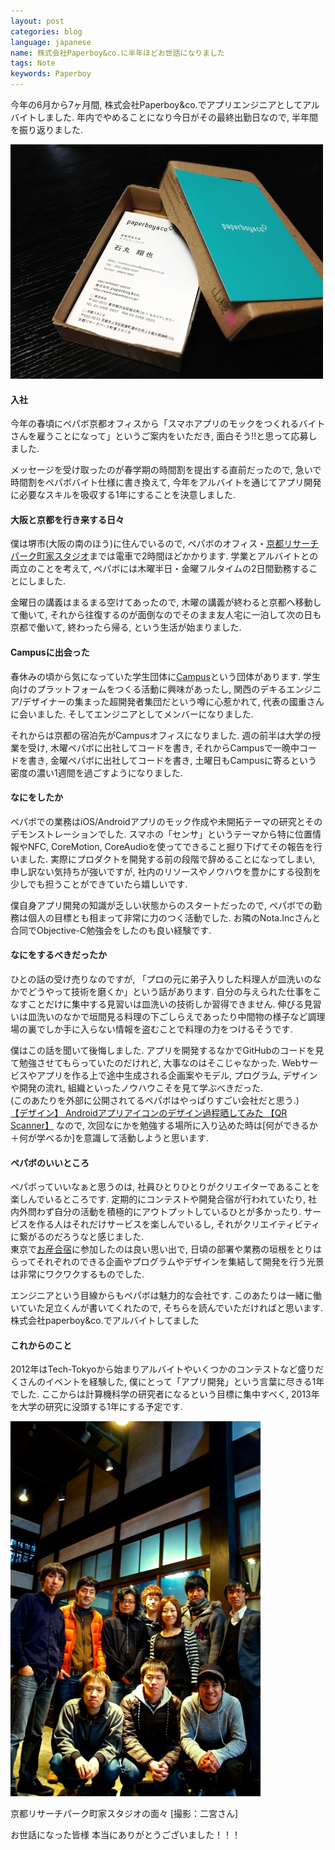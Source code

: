 ```yaml
---
layout: post
categories: blog
language: japanese
name: 株式会社Paperboy&co.に半年ほどお世話になりました
tags: Note
keywords: Paperboy
---
```


今年の6月から7ヶ月間, 株式会社Paperboy&co.でアプリエンジニアとしてアルバイトしました. 年内でやめることになり今日がその最終出勤日なので, 半年間を振り返りました.

<img src="/assets/content-image/paperboy_picture.jpg" class="image-on-frame-small">

#### 入社

今年の春頃にペパボ京都オフィスから「スマホアプリのモックをつくれるバイトさんを雇うことになって」というご案内をいただき, 面白そう!!と思って応募しました.

メッセージを受け取ったのが春学期の時間割を提出する直前だったので, 急いで時間割をペパボバイト仕様に書き換えて, 今年をアルバイトを通じてアプリ開発に必要なスキルを吸収する1年にすることを決意しました.

#### 大阪と京都を行き来する日々

僕は堺市(大阪の南のほう)に住んでいるので, ペパボのオフィス・[京都リサーチパーク町家スタジオ](http://www.krp-machiya.co.jp/)までは電車で2時間ほどかかります. 学業とアルバイトとの両立のことを考えて, ペパボには木曜半日・金曜フルタイムの2日間勤務することにしました.

金曜日の講義はまるまる空けてあったので, 木曜の講義が終わると京都へ移動して働いて, それから往復するのが面倒なのでそのまま友人宅に一泊して次の日も京都で働いて, 終わったら帰る, という生活が始まりました.

#### Campusに出会った

春休みの頃から気になっていた学生団体に[Campus](http://campus-inc.org/)という団体があります. 学生向けのプラットフォームをつくる活動に興味があったし, 関西のデキるエンジニア/デザイナーの集まった超開発者集団だという噂に心惹かれて, 代表の國重さんに会いました. そしてエンジニアとしてメンバーになりました.

それからは京都の宿泊先がCampusオフィスになりました. 週の前半は大学の授業を受け, 木曜ペパボに出社してコードを書き, それからCampusで一晩中コードを書き, 金曜ペパボに出社してコードを書き, 土曜日もCampusに寄るという密度の濃い1週間を過ごすようになりました.

#### なにをしたか

ペパボでの業務はiOS/Androidアプリのモック作成や未開拓テーマの研究とそのデモンストレーションでした. スマホの「センサ」というテーマから特に位置情報やNFC, CoreMotion, CoreAudioを使ってできること掘り下げてその報告を行いました. 実際にプロダクトを開発する前の段階で辞めることになってしまい, 申し訳ない気持ちが強いですが, 社内のリソースやノウハウを豊かにする役割を少しでも担うことができていたら嬉しいです.

僕自身アプリ開発の知識が乏しい状態からのスタートだったので, ペパボでの勤務は個人の目標とも相まって非常に力のつく活動でした. お隣のNota.Incさんと合同でObjective-C勉強会をしたのも良い経験です.

#### なにをするべきだったか

ひとの話の受け売りなのですが, 「プロの元に弟子入りした料理人が皿洗いのなかでどうやって技術を磨くか」という話があります. 自分の与えられた仕事をこなすことだけに集中する見習いは皿洗いの技術しか習得できません. 伸びる見習いは皿洗いのなかで垣間見る料理の下ごしらえであったり中間物の様子など調理場の裏でしか手に入らない情報を盗むことで料理の力をつけるそうです.

僕はこの話を聞いて後悔しました.
アプリを開発するなかでGitHubのコードを見て勉強させてもらっていたのだけれど, 大事なのはそこじゃなかった. Webサービスやアプリを作る上で途中生成される企画案やモデル, プログラム, デザインや開発の流れ, 組織といったノウハウこそを見て学ぶべきだった.<br>
(このあたりを外部に公開されてるペパボはやっぱりすごい会社だと思う.)<br>
[【デザイン】 Androidアプリアイコンのデザイン過程晒してみた 【QR Scanner】](http://matome.naver.jp/odai/2135512162843875201)
なので, 次回なにかを勉強する場所に入り込めた時は[何ができるか＋何が学べるか]を意識して活動しようと思います.

#### ペパボのいいところ

ペパボっていいなぁと思うのは, 社員ひとりひとりがクリエイターであることを楽しんでいるところです. 定期的にコンテストや開発合宿が行われていたり, 社内外問わず自分の活動を積極的にアウトプットしているひとが多かったり. サービスを作る人はそれだけサービスを楽しんでいるし, それがクリエイティビティに繋がるのだろうなと感じました.<br>
東京で[お産合宿](http://www.paperboy.co.jp/next/osan6/)に参加したのは良い思い出で, 日頃の部署や業務の垣根をとりはらってそれぞれのできる企画やプログラムやデザインを集結して開発を行う光景は非常にワクワクするものでした.

エンジニアという目線からもペパボは魅力的な会社です. このあたりは一緒に働いていた足立くんが書いてくれたので, そちらを読んでいただければと思います.
株式会社paperboy&co.でアルバイトしてました

#### これからのこと

2012年はTech-Tokyoから始まりアルバイトやいくつかのコンテストなど盛りだくさんのイベントを経験した, 僕にとって「アプリ開発」という言葉に尽きる1年でした. ここからは計算機科学の研究者になるという目標に集中すべく, 2013年を大学の研究に没頭する1年にする予定です.

<img src="/assets/content-image/paperboy_machiya.jpg" class="image-on-frame-small">

京都リサーチパーク町家スタジオの面々 [撮影：二宮さん]

お世話になった皆様 本当にありがとうございました！！！
